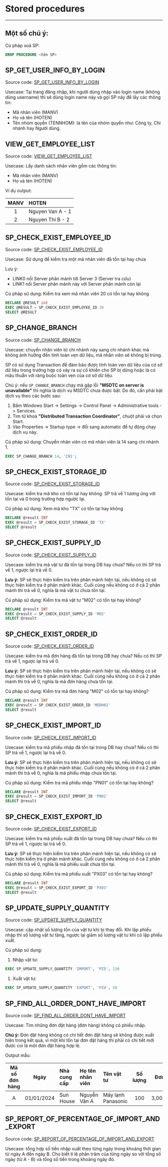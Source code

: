 # Stored procedures

---

## Một số chú ý:

Cú pháp xoá SP:

```sql
DROP PROCEDURE <tên SP>
```


## SP_GET_USER_INFO_BY_LOGIN

Source code: [SP_GET_USER_INFO_BY_LOGIN](./SP_GET_USER_INFO_BY_LOGIN.sql)

Usecase: Tại trang đăng nhập, khi người dùng nhập vào login name (không dùng username) thì sẽ dùng login name này và gọi SP này để lấy các thông tin:

- Mã nhân viên (MANV)
- Họ và tên (HOTEN)
- Tên nhóm quyền (TENNHOM): là tên của nhóm quyền như: Công ty, Chi nhánh hay Người dùng.

## VIEW_GET_EMPLOYEE_LIST

Source code: [VIEW_GET_EMPLOYEE_LIST](VIEW_GET_EMPLOYEE_LIST.sql)

Usecase: Lấy danh sách nhân viên gồm các thông tin:

- Mã nhân viên (MANV)
- Họ và tên (HOTEN)

Ví dụ output:

| MANV | HOTEN |
| :--: | :-----|
| 1 | Nguyen Van A - 1 |
| 2 | Nguyen Thi B - 2 |

## SP_CHECK_EXIST_EMPLOYEE_ID

Source code: [SP_CHECK_EXIST_EMPLOYEE_ID](./SP_CHECK_EXIST_EMPLOYEE_ID.sql)

Usecase: Sử dụng để kiểm tra một mã nhân viên đã tồn tại hay chưa

Lưu ý:
- LINK0 nối Server phân mảnh tới Server 3 (Server tra cứu)
- LINK1 nối Server phân mảnh này với Server phân mảnh còn lại

Cú pháp sử dụng: Kiểm tra xem mã nhân viên 20 có tồn tại hay không

```sql
DECLARE @RESULT int
EXEC @RESULT = SP_CHECK_EXIST_EMPLOYEE_ID 20
SELECT @RESULT
```

## SP_CHANGE_BRANCH

Source code: [SP_CHANGE_BRANCH](SP_CHANGE_BRANCH.sql)

Usecase: chuyển nhân viên từ chi nhánh này sang chi nhánh khác mà không ảnh hưởng đến tính toàn vẹn dữ liệu, mã nhân viên sẽ không bị trùng.

SP có sử dụng Transaction để đảm bảo được tính toàn vẹn dữ liệu của cơ sở dữ liệu trong trường hợp có xảy ra sự cố khiến cho SP bị dừng hoặc là có mâu thuẫn với ràng buộc toàn vẹn của cơ sở dữ liệu.

Chú ý: nếu `SP_CHANGE_BRANCH` chạy mà gặp lỗi **"MSDTC on server is unavailable"** thì nghĩa là dịch vụ MSDTC chưa được bật. Do đó, cần phải bật dịch vụ theo các bước sau:

1. Bấm Windows Start -> Settings -> Control Panel -> Administrative tools -> Services.
1. Tìm từ khoá **"Distributed Transaction Coordinator"**, chuột phải và chọn Start.
1. Vào Properties -> Startup type -> đổi sang automatic để tự động chạy dịch vụ này.

Cú pháp sử dụng: Chuyển nhân viên có mã nhân viên là 14 sang chi nhánh 1.

```sql
EXEC SP_CHANGE_BRANCH 14, 'CN1';
```

## SP_CHECK_EXIST_STORAGE_ID

Source code: [SP_CHECK_EXIST_STORAGE_ID](./SP_CHECK_EXIST_STORAGE_ID.sql)

Usecase: kiểm tra mã kho có tồn tại hay không. SP trả về 1 tương ứng với tồn tại và 0 trong trường hợp ngược lại.

Cú pháp sử dụng: Xem mã kho "TX" có tồn tại hay không

```sql
DECLARE @result INT
EXEC @result = SP_CHECK_EXIST_STORAGE_ID 'TX'
SELECT @result
```

## SP_CHECK_EXIST_SUPPLY_ID

Source code: [SP_CHECK_EXIST_SUPPLY_ID](./SP_CHECK_EXIST_SUPPLY_ID.sql)

Usecase: kiểm tra mã vật tư đã tồn tại trong DB hay chưa? Nếu có thì SP trả về 1, ngược lại trả về 0.

**Lưu ý:** SP sẽ thực hiện kiểm tra trên phân mảnh hiện tại, nếu không có sẽ thực hiện kiểm tra ở phân mảnh khác. Cuối cùng nếu không có ở cả 2 phân mảnh thì trả về 0, nghĩa là mã vật tư chưa tồn tại.

Cú pháp sử dụng: Kiểm tra mã vật tư "M02" có tồn tại hay không?

```sql
DECLARE @result INT
EXEC @result = SP_CHECK_EXIST_SUPPLY_ID 'M02'
SELECT @result
```

## SP_CHECK_EXIST_ORDER_ID

Source code: [SP_CHECK_EXIST_ORDER_ID](./SP_CHECK_EXIST_ORDER_ID.sql)

Usecase: kiểm tra mã đơn hàng đã tồn tại trong DB hay chưa? Nếu có thì SP trả về 1, ngược lại trả về 0.

**Lưu ý:** SP sẽ thực hiện kiểm tra trên phân mảnh hiện tại, nếu không có sẽ thực hiện kiểm tra ở phân mảnh khác. Cuối cùng nếu không có ở cả 2 phân mảnh thì trả về 0, nghĩa là mã đơn hàng chưa tồn tại.

Cú pháp sử dụng: Kiểm tra mã đơn hàng "M02" có tồn tại hay không?

```sql
DECLARE @result INT
EXEC @result = SP_CHECK_EXIST_ORDER_ID 'MDDH02'
SELECT @result
```

## SP_CHECK_EXIST_IMPORT_ID

Source code: [SP_CHECK_EXIST_IMPORT_ID](./SP_CHECK_EXIST_IMPORT_ID.sql)

Usecase: kiểm tra mã phiếu nhập đã tồn tại trong DB hay chưa? Nếu có thì SP trả về 1, ngược lại trả về 0.

**Lưu ý:** SP sẽ thực hiện kiểm tra trên phân mảnh hiện tại, nếu không có sẽ thực hiện kiểm tra ở phân mảnh khác. Cuối cùng nếu không có ở cả 2 phân mảnh thì trả về 0, nghĩa là mã phiếu nhập chưa tồn tại.

Cú pháp sử dụng: Kiểm tra mã phiếu nhập "PN01" có tồn tại hay không?

```sql
DECLARE @result INT
EXEC @result = SP_CHECK_EXIST_IMPORT_ID 'PN01'
SELECT @result
```

## SP_CHECK_EXIST_EXPORT_ID

Source code: [SP_CHECK_EXIST_EXPORT_ID](./SP_CHECK_EXIST_EXPORT_ID.sql)

Usecase: kiểm tra mã phiếu xuất đã tồn tại trong DB hay chưa? Nếu có thì SP trả về 1, ngược lại trả về 0.

**Lưu ý:** SP sẽ thực hiện kiểm tra trên phân mảnh hiện tại, nếu không có sẽ thực hiện kiểm tra ở phân mảnh khác. Cuối cùng nếu không có ở cả 2 phân mảnh thì trả về 0, nghĩa là mã phiếu xuất chưa tồn tại.

Cú pháp sử dụng: Kiểm tra mã phiếu xuất "PX03" có tồn tại hay không?

```sql
DECLARE @result INT
EXEC @result = SP_CHECK_EXIST_EXPORT_ID 'PX03'
SELECT @result
```

## SP_UPDATE_SUPPLY_QUANTITY

Source code: [SP_UPDATE_SUPPLY_QUANTITY](./SP_UPDATE_SUPPLY_QUANTITY.sql)

Usecase: cập nhật số lượng tồn của vật tư khi bị thay đổi. Khi lặp phiếu nhập thì số lượng vật tư tăng, ngược lại giảm số lượng vật tư khi có lập phiếu xuất.

Cú pháp sử dụng:

1. Nhập vật tư:

```sql
EXEC SP_UPDATE_SUPPLY_QUANTITY 'IMPORT', 'PZ5', 130
```

1. Xuất vật tư:

```sql
EXEC SP_UPDATE_SUPPLY_QUANTITY 'EXPORT', 'PZ4', 50
```

## SP_FIND_ALL_ORDER_DONT_HAVE_IMPORT

Source code: [SP_FIND_ALL_ORDER_DONT_HAVE_IMPORT](./SP_FIND_ALL_ORDER_DONT_HAVE_IMPORT.sql)

Usecase: Tìm những đơn đặt hàng (đơn hàng) không có phiếu nhập.

**Chú ý:** Đơn đặt hàng không có chi tiết đơn đặt hàng sẽ không được xuất hiện trong kết quả, vì một khi tồn tại đơn đặt hàng thì phải có chi tiết mới được coi là một đơn đặt hàng hợp lệ.

Output mẫu:

| Mã số đơn hàng | Ngày | Nhà cung cấp | Họ tên nhân viên | Tên vật tư | Số lượng | Đơn giá |
| :---: | :---: | :--- | :--- | :--- | :---: | :---: |
| A | 01/01/2024 | Sun House | Nguyễn Văn A | Máy lạnh Panasonic | 100 | 3,000,000 |

## SP_REPORT_OF_PERCENTAGE_OF_IMPORT_AND_EXPORT

Source code: [SP_REPORT_OF_PERCENTAGE_OF_IMPORT_AND_EXPORT](./SP_REPORT_OF_PERCENTAGE_OF_IMPORT_AND_EXPORT.sql)

Usecase: tổng hợp số tiền nhập xuất theo từng ngày trong khoảng thời gian từ ngày A đến ngày B. Cho biết tỉ lệ phần trăm của từng ngày so với tổng số ngày (từ A - B) và tổng số tiền trong khoảng ngày đó.


